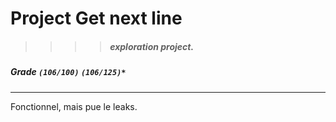 # Project Get next line
>>>> ##### exploration project.

##### Grade ``(106/100)`` ``(106/125)*``
--------  -----------------------

Fonctionnel, mais pue le leaks.
